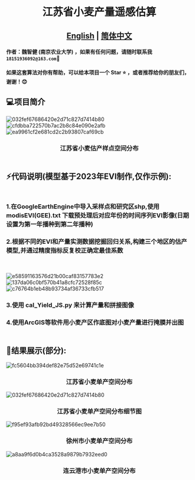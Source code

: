 # <div align="center">江苏省小麦产量遥感估算
## <div align="center"><b><a href="[README.md](README.md)">English</a> | <a href=[READMEzh.md](READMEzh.md)>简体中文</a></b></div>

#### 作者：魏智健 (南京农业大学) ，如果有任何问题，请随时联系我``18151936092@163.com``📧
**如果这套算法对你有帮助，可以给本项目一个 Star ⭐ ，或者推荐给你的朋友们，谢谢！😊**

## 💻项目简介
![032fef67686420e2d71c827d7414b80](https://github.com/user-attachments/assets/6be1c2e6-32ec-4271-a744-4dd26f62adfa)
![cfdbba722570b7ac2b8c84e090e2afb](https://github.com/user-attachments/assets/c8d7c181-58ab-422f-8afb-54f6349f7c5d)
![ea9961cf2e681cd2c2b93807caf69cb](https://github.com/user-attachments/assets/0d27415d-c994-40e8-aa76-19ed5eb2cbd1)
### <div align="center"> 江苏省小麦估产样点空间分布 <br><br>
  
## ⚡代码说明(模型基于2023年EVI制作,仅作示例):<br><br>
### 1.在GoogleEarthEngine中导入采样点和研究区shp,使用 modisEVI(GEE).txt 下载预处理后对应年份的时间序列EVI影像(日期设置为第一年播种到第二年播种)
### 2.根据不同的EVI和产量实测数据挖掘回归关系,构建三个地区的估产模型,并通过精度指标反复校正确定最佳系数
<br><br>
![e58591163576d21b00caf83157783e2](https://github.com/user-attachments/assets/1c2d3344-c684-4bec-a0da-2b98857007d8)
![137da06c0bf570b41a8cfc72528f85c](https://github.com/user-attachments/assets/1c18d9da-0b79-4980-b2d7-74bb1d67a1b5)
![c76764b1eb48b93734af36733cfb517](https://github.com/user-attachments/assets/a92563b5-4888-4e96-8f29-69751510f2ab)

### 3.使用 cal_Yield_JS.py 来计算产量和拼接图像
### 4.使用ArcGIS等软件用小麦产区作底图对小麦产量进行掩膜并出图<br><br>
## 👀结果展示(部分):
![fc5604bb394def82e75d52e69741c1e](https://github.com/user-attachments/assets/671e42f6-e7b8-4918-91fd-9e7acfff8d1e)
### <div align="center"> 江苏省小麦单产空间分布
![032fef67686420e2d71c827d7414b80](https://github.com/user-attachments/assets/e88b59b0-8f5a-4dc4-906b-c558d057e152)
### <div align="center"> 江苏省小麦单产空间分布细节图
![f95ef93afb92bd49328566ec9ee7b50](https://github.com/user-attachments/assets/a9f13372-4889-4f83-af5b-73f2e42edbd9)
### <div align="center"> 徐州市小麦单产空间分布
![a8aa9f6d0b4ca3528a9879b7932eed0](https://github.com/user-attachments/assets/5d8ca818-d2f4-4fd0-9911-6417e6fd806a)
### <div align="center"> 连云港市小麦单产空间分布


